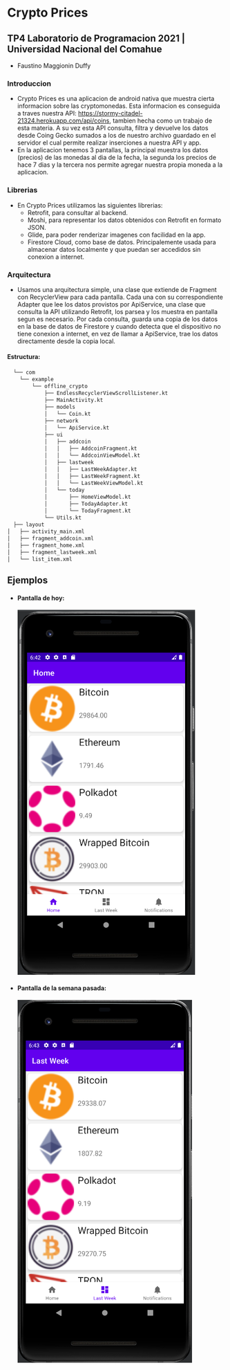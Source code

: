 # Crypto Prices

## TP4 Laboratorio de Programacion 2021 | Universidad Nacional del Comahue

- Faustino Maggionin Duffy

### Introduccion

- Crypto Prices es una aplicacion de android nativa que muestra cierta informacion sobre
  las cryptomonedas. Esta informacion es conseguida a traves nuestra API:
  https://stormy-citadel-21324.herokuapp.com/api/coins, tambien hecha como un trabajo de esta materia.
  A su vez esta API consulta, filtra y devuelve los datos desde Coing Gecko sumados a los de nuestro archivo guardado en el servidor el cual permite realizar inserciones a nuestra API y app.
- En la aplicacion tenemos 3 pantallas, la principal muestra los datos (precios) de las monedas al
  dia de la fecha, la segunda los precios de hace 7 dias y la tercera nos permite agregar nuestra propia moneda a la aplicacion.

### Librerias

- En Crypto Prices utilizamos las siguientes librerias:
  - Retrofit, para consultar al backend.
  - Moshi, para representar los datos obtenidos con Retrofit en formato JSON.
  - Glide, para poder renderizar imagenes con facilidad en la app.
  - Firestore Cloud, como base de datos. Principalemente usada para almacenar datos localmente y
    que puedan ser accedidos sin conexion a internet.

### Arquitectura

- Usamos una arquitectura simple, una clase que extiende de Fragment con RecyclerView para cada
  pantalla. Cada una con su correspondiente Adapter que lee los datos provistos por ApiService, una
  clase que consulta la API utilizando Retrofit, los parsea y los muestra en pantalla segun es
  necesario. Por cada consulta, guarda una copia de los datos en la base de datos de Firestore y
  cuando detecta que el dispositivo no tiene conexion a internet, en vez de llamar a ApiService,
  trae los datos directamente desde la copia local.

#### Estructura:

```
  └── com
    └── example
        └── offline_crypto
            ├── EndlessRecyclerViewScrollListener.kt
            ├── MainActivity.kt
            ├── models
            │   └── Coin.kt
            ├── network
            │   └── ApiService.kt
            ├── ui
            │   ├── addcoin
            │   │   ├── AddcoinFragment.kt
            │   │   └── AddcoinViewModel.kt
            │   ├── lastweek
            │   │   ├── LastWeekAdapter.kt
            │   │   ├── LastWeekFragment.kt
            │   │   └── LastWeekViewModel.kt
            │   └── today
            │       ├── HomeViewModel.kt
            │       ├── TodayAdapter.kt
            │       └── TodayFragment.kt
            └── Utils.kt
  ├── layout
│   ├── activity_main.xml
│   ├── fragment_addcoin.xml
│   ├── fragment_home.xml
│   ├── fragment_lastweek.xml
│   └── list_item.xml

```

## Ejemplos

- #### Pantalla de hoy:

  ![img.png](img.png)

- #### Pantalla de la semana pasada:
  ![img_1.png](img_1.png)
